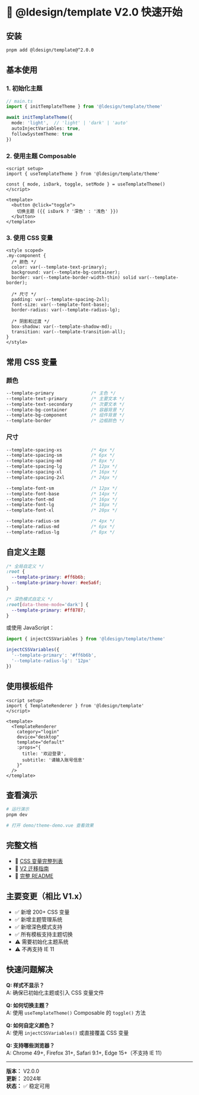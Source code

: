 # 🚀 @ldesign/template V2.0 快速开始

## 安装

```bash
pnpm add @ldesign/template@^2.0.0
```

## 基本使用

### 1. 初始化主题

```typescript
// main.ts
import { initTemplateTheme } from '@ldesign/template/theme'

await initTemplateTheme({
  mode: 'light',  // 'light' | 'dark' | 'auto'
  autoInjectVariables: true,
  followSystemTheme: true
})
```

### 2. 使用主题 Composable

```vue
<script setup>
import { useTemplateTheme } from '@ldesign/template/theme'

const { mode, isDark, toggle, setMode } = useTemplateTheme()
</script>

<template>
  <button @click="toggle">
    切换主题 ({{ isDark ? '深色' : '浅色' }})
  </button>
</template>
```

### 3. 使用 CSS 变量

```vue
<style scoped>
.my-component {
  /* 颜色 */
  color: var(--template-text-primary);
  background: var(--template-bg-container);
  border: var(--template-border-width-thin) solid var(--template-border);
  
  /* 尺寸 */
  padding: var(--template-spacing-2xl);
  font-size: var(--template-font-base);
  border-radius: var(--template-radius-lg);
  
  /* 阴影和过渡 */
  box-shadow: var(--template-shadow-md);
  transition: var(--template-transition-all);
}
</style>
```

## 常用 CSS 变量

### 颜色
```css
--template-primary              /* 主色 */
--template-text-primary         /* 主要文本 */
--template-text-secondary       /* 次要文本 */
--template-bg-container         /* 容器背景 */
--template-bg-component         /* 组件背景 */
--template-border               /* 边框颜色 */
```

### 尺寸
```css
--template-spacing-xs           /* 4px */
--template-spacing-sm           /* 6px */
--template-spacing-md           /* 8px */
--template-spacing-lg           /* 12px */
--template-spacing-xl           /* 16px */
--template-spacing-2xl          /* 24px */

--template-font-sm              /* 12px */
--template-font-base            /* 14px */
--template-font-md              /* 16px */
--template-font-lg              /* 18px */
--template-font-xl              /* 20px */

--template-radius-sm            /* 4px */
--template-radius-md            /* 6px */
--template-radius-lg            /* 8px */
```

## 自定义主题

```css
/* 全局自定义 */
:root {
  --template-primary: #ff6b6b;
  --template-primary-hover: #ee5a6f;
}

/* 深色模式自定义 */
:root[data-theme-mode='dark'] {
  --template-primary: #ff8787;
}
```

或使用 JavaScript：

```typescript
import { injectCSSVariables } from '@ldesign/template/theme'

injectCSSVariables({
  '--template-primary': '#ff6b6b',
  '--template-radius-lg': '12px'
})
```

## 使用模板组件

```vue
<script setup>
import { TemplateRenderer } from '@ldesign/template'
</script>

<template>
  <TemplateRenderer
    category="login"
    device="desktop"
    template="default"
    :props="{
      title: '欢迎登录',
      subtitle: '请输入账号信息'
    }"
  />
</template>
```

## 查看演示

```bash
# 运行演示
pnpm dev

# 打开 demo/theme-demo.vue 查看效果
```

## 完整文档

- 📖 [CSS 变量完整列表](./docs/CSS_VARIABLES.md)
- 📖 [V2 迁移指南](./docs/MIGRATION_V2.md)
- 📖 [完整 README](./README.md)

## 主要变更（相比 V1.x）

- ✅ 新增 200+ CSS 变量
- ✅ 新增主题管理系统
- ✅ 新增深色模式支持
- ✅ 所有模板支持主题切换
- ⚠️ 需要初始化主题系统
- ⚠️ 不再支持 IE 11

## 快速问题解决

**Q: 样式不显示？**  
A: 确保已初始化主题或引入 CSS 变量文件

**Q: 如何切换主题？**  
A: 使用 `useTemplateTheme()` Composable 的 `toggle()` 方法

**Q: 如何自定义颜色？**  
A: 使用 `injectCSSVariables()` 或直接覆盖 CSS 变量

**Q: 支持哪些浏览器？**  
A: Chrome 49+, Firefox 31+, Safari 9.1+, Edge 15+（不支持 IE 11）

---

**版本：** V2.0.0  
**更新：** 2024年  
**状态：** ✅ 稳定可用

